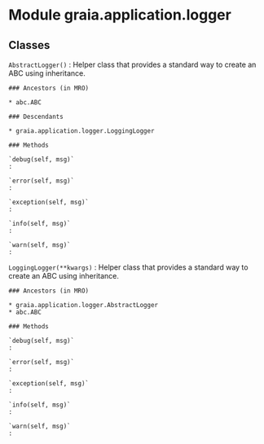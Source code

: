 Module graia.application.logger
===============================

Classes
-------

`AbstractLogger()`
:   Helper class that provides a standard way to create an ABC using
    inheritance.

    ### Ancestors (in MRO)

    * abc.ABC

    ### Descendants

    * graia.application.logger.LoggingLogger

    ### Methods

    `debug(self, msg)`
    :

    `error(self, msg)`
    :

    `exception(self, msg)`
    :

    `info(self, msg)`
    :

    `warn(self, msg)`
    :

`LoggingLogger(**kwargs)`
:   Helper class that provides a standard way to create an ABC using
    inheritance.

    ### Ancestors (in MRO)

    * graia.application.logger.AbstractLogger
    * abc.ABC

    ### Methods

    `debug(self, msg)`
    :

    `error(self, msg)`
    :

    `exception(self, msg)`
    :

    `info(self, msg)`
    :

    `warn(self, msg)`
    :